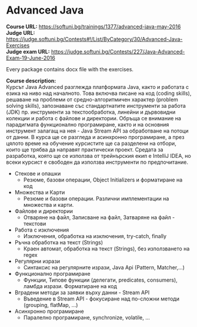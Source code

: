 # Advanced Java
**Course URL:** https://softuni.bg/trainings/1377/advanced-java-may-2016<br />
**Judge URL:** https://judge.softuni.bg/Contests#!/List/ByCategory/30/Advanced-Java-Exercises<br />
**Judge exam URL:** https://judge.softuni.bg/Contests/227/Java-Advanced-Exam-19-June-2016

Every package contains docx file with the exercises.

**Course description:**<br />
Курсът Java Advanced разглежда платформата Java, както и работата с езика на ниво над началното. Това включва писане на код (coding skills), решаване на проблеми от средно-алгоритмичен характер (problem solving skills), запознаване със стандартнатите инструменти за работа (JDK) пр. инструменти за текстообработка, линейни и дървовидни колекции и работа с файлове и директории. Обръща се внимание на парадигмата функционално програмиране, както и на основния инструмент залагащ на нея - Java Stream API за обработване на потоци от данни. В курса ще се разгледа и асинхронно програмиране, а през цялото време на обучение курсистите ще са разделени на отбори, които ще трябва да направят практически проект. Средата за разработка, която ще се използва от трейнърския екип е IntelliJ IDEA, но всеки курсист е свободен да използва инструменти по предпочитание.

* Стекове и опашки
  * Резюме, базови операции, Object Initializers и форматиране на код
* Множества и Карти
  * Резюме и базови операции. Различни имплементации на множества и карти.
* Файлове и директории
  * Отваряне на файл, Записване на файл, Затваряне на файл - текстови
* Работа с изключения
  * Изключения, обработка на изключения, try-catch, finally
* Ръчна обработка на текст (Strings)
  * Краен автомат, обработка на текст (Strings), без използването на regex
* Регулярни изрази
  * Синтаксис на регулярните изрази, Java Api (Pattern, Matcher,...)
* Функционално програмиране
  * Функции, Типове функции (делегати, predicates, consumers), ламбда изрази. Форматиране на код
* Вградени методи за заявки върху данни - Stream API
  * Въведение в Stream API - фокусиране над по-сложни методи (grouping, flatMap, ...)
* Асинхронно програмиране
  * Паралелно програмиране, synchronize, volatile, …

